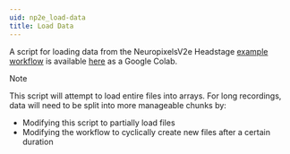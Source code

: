 ```yaml
---
uid: np2e_load-data
title: Load Data
---
```


A script for loading data from the NeuropixelsV2e Headstage [example workflow](xref:np2e) is
available [here](https://colab.research.google.com/drive/1me3HUaqB7IulBrWIYgq8-9hYu-nDFkLc?usp=sharing) 
as a Google Colab.

> [!NOTE]
> This script will attempt to load entire files into arrays. For long recordings, data will need to
> be split into more manageable chunks by:
> - Modifying this script to partially load files
> - Modifying the workflow to cyclically create new files after a certain duration
